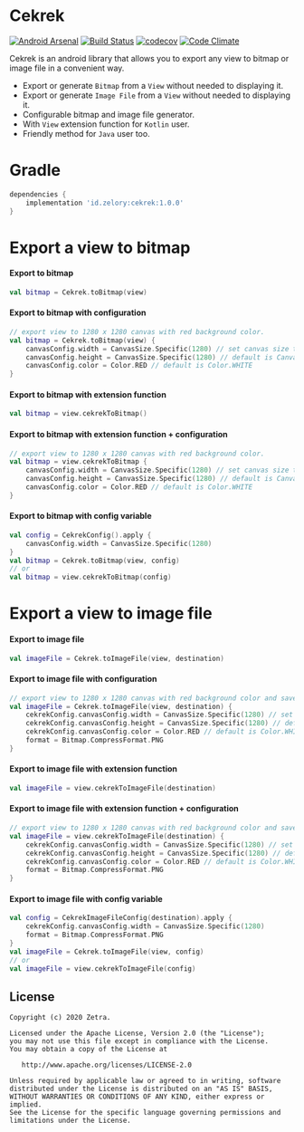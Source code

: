 Cekrek
======
[![Android Arsenal](https://img.shields.io/badge/Android%20Arsenal-Cekrek-brightgreen.svg?style=flat)](https://android-arsenal.com/details/1/8141)
[![Build Status](https://travis-ci.org/zetbaitsu/Cekrek.svg?branch=master)](https://travis-ci.org/zetbaitsu/Cekrek)
[![codecov](https://codecov.io/gh/zetbaitsu/Cekrek/branch/master/graph/badge.svg)](https://codecov.io/gh/zetbaitsu/Cekrek)
[![Code Climate](https://codeclimate.com/github/zetbaitsu/Cekrek/badges/gpa.svg)](https://codeclimate.com/github/zetbaitsu/Cekrek)

Cekrek is an android library that allows you to export any view to bitmap or image file in a convenient way.

* Export or generate `Bitmap` from a `View` without needed to displaying it.
* Export or generate `Image File` from a `View` without needed to displaying it.
* Configurable bitmap and image file generator.
* With `View` extension function for `Kotlin` user.
* Friendly method for `Java` user too.


# Gradle
```groovy
dependencies {
    implementation 'id.zelory:cekrek:1.0.0'
}
```
# Export a view to bitmap
#### Export to bitmap
```kotlin
val bitmap = Cekrek.toBitmap(view)
```
#### Export to bitmap with configuration
```kotlin
// export view to 1280 x 1280 canvas with red background color.
val bitmap = Cekrek.toBitmap(view) {
    canvasConfig.width = CanvasSize.Specific(1280) // set canvas size to 1280 px
    canvasConfig.height = CanvasSize.Specific(1280) // default is CanvasSize.WrapContent
    canvasConfig.color = Color.RED // default is Color.WHITE
}
```
#### Export to bitmap with extension function
```kotlin
val bitmap = view.cekrekToBitmap()
```
#### Export to bitmap with extension function + configuration
```kotlin
// export view to 1280 x 1280 canvas with red background color.
val bitmap = view.cekrekToBitmap {
    canvasConfig.width = CanvasSize.Specific(1280) // set canvas size to 1280 px
    canvasConfig.height = CanvasSize.Specific(1280) // default is CanvasSize.WrapContent
    canvasConfig.color = Color.RED // default is Color.WHITE
}
```
#### Export to bitmap with config variable
```kotlin
val config = CekrekConfig().apply {
    canvasConfig.width = CanvasSize.Specific(1280)
}
val bitmap = Cekrek.toBitmap(view, config)
// or
val bitmap = view.cekrekToBitmap(config)
```
# Export a view to image file
#### Export to image file
```kotlin
val imageFile = Cekrek.toImageFile(view, destination)
```
#### Export to image file with configuration
```kotlin
// export view to 1280 x 1280 canvas with red background color and save it as PNG file.
val imageFile = Cekrek.toImageFile(view, destination) {
    cekrekConfig.canvasConfig.width = CanvasSize.Specific(1280) // set canvas size to 1280 px
    cekrekConfig.canvasConfig.height = CanvasSize.Specific(1280) // default is CanvasSize.WrapContent
    cekrekConfig.canvasConfig.color = Color.RED // default is Color.WHITE
    format = Bitmap.CompressFormat.PNG
}
```
#### Export to image file with extension function
```kotlin
val imageFile = view.cekrekToImageFile(destination)
```
#### Export to image file with extension function + configuration
```kotlin
// export view to 1280 x 1280 canvas with red background color and save it as PNG file.
val imageFile = view.cekrekToImageFile(destination) {
    cekrekConfig.canvasConfig.width = CanvasSize.Specific(1280) // set canvas size to 1280 px
    cekrekConfig.canvasConfig.height = CanvasSize.Specific(1280) // default is CanvasSize.WrapContent
    cekrekConfig.canvasConfig.color = Color.RED // default is Color.WHITE
    format = Bitmap.CompressFormat.PNG
}
```
#### Export to image file with config variable
```kotlin
val config = CekrekImageFileConfig(destination).apply {
    cekrekConfig.canvasConfig.width = CanvasSize.Specific(1280)
    format = Bitmap.CompressFormat.PNG
}
val imageFile = Cekrek.toImageFile(view, config)
// or
val imageFile = view.cekrekToImageFile(config)
```
License
-------
    Copyright (c) 2020 Zetra.
    
    Licensed under the Apache License, Version 2.0 (the "License");
    you may not use this file except in compliance with the License.
    You may obtain a copy of the License at

       http://www.apache.org/licenses/LICENSE-2.0

    Unless required by applicable law or agreed to in writing, software
    distributed under the License is distributed on an "AS IS" BASIS,
    WITHOUT WARRANTIES OR CONDITIONS OF ANY KIND, either express or implied.
    See the License for the specific language governing permissions and
    limitations under the License.
